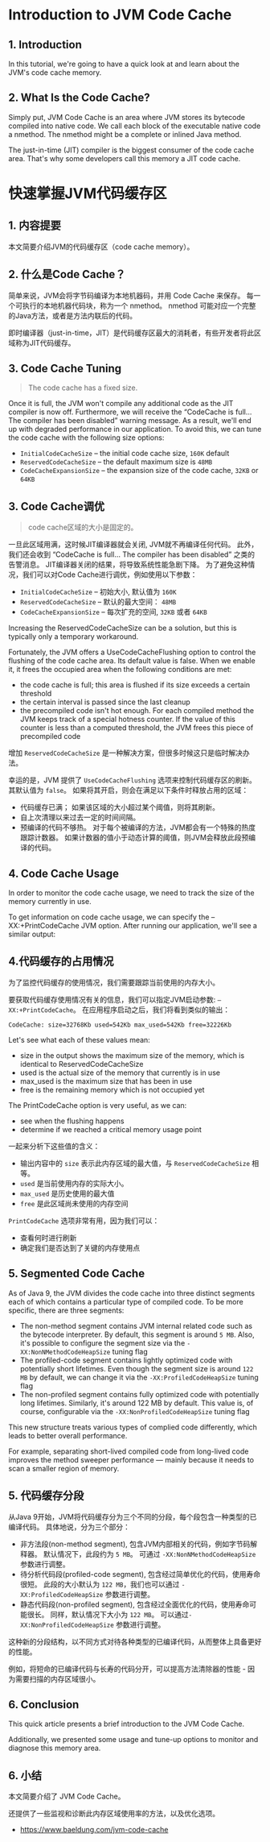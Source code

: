 # Introduction to JVM Code Cache

## 1. Introduction

In this tutorial, we're going to have a quick look at and learn about the JVM's code cache memory.

## 2. What Is the Code Cache?

Simply put, JVM Code Cache is an area where JVM stores its bytecode compiled into native code. We call each block of the executable native code a nmethod. The nmethod might be a complete or inlined Java method.

The just-in-time (JIT) compiler is the biggest consumer of the code cache area. That's why some developers call this memory a JIT code cache.

# 快速掌握JVM代码缓存区

## 1. 内容提要

本文简要介绍JVM的代码缓存区（code cache memory）。

## 2. 什么是Code Cache？

简单来说，JVM会将字节码编译为本地机器码，并用 Code Cache 来保存。
每一个可执行的本地机器代码块，称为一个 nmethod。
nmethod 可能对应一个完整的Java方法，或者是方法内联后的代码。

即时编译器（just-in-time，JIT）是代码缓存区最大的消耗者，有些开发者将此区域称为JIT代码缓存。

## 3. Code Cache Tuning

> The code cache has a fixed size.

Once it is full, the JVM won't compile any additional code as the JIT compiler is now off. Furthermore, we will receive the “CodeCache is full… The compiler has been disabled” warning message. As a result, we'll end up with degraded performance in our application. To avoid this, we can tune the code cache with the following size options:

- `InitialCodeCacheSize` – the initial code cache size, `160K` default
- `ReservedCodeCacheSize` – the default maximum size is `48MB`
- `CodeCacheExpansionSize` – the expansion size of the code cache, `32KB` or `64KB`

## 3. Code Cache调优

> code cache区域的大小是固定的。

一旦此区域用满，这时候JIT编译器就会关闭, JVM就不再编译任何代码。
此外，我们还会收到 “CodeCache is full… The compiler has been disabled” 之类的告警消息。
JIT编译器关闭的结果，将导致系统性能急剧下降。
为了避免这种情况，我们可以对Code Cache进行调优，例如使用以下参数：

- `InitialCodeCacheSize` – 初始大小, 默认值为 `160K`
- `ReservedCodeCacheSize` – 默认的最大空间： `48MB`
- `CodeCacheExpansionSize` – 每次扩充的空间, `32KB` 或者 `64KB`


Increasing the ReservedCodeCacheSize can be a solution, but this is typically only a temporary workaround.

Fortunately, the JVM offers a UseCodeCacheFlushing option to control the flushing of the code cache area. Its default value is false. When we enable it, it frees the occupied area when the following conditions are met:

- the code cache is full; this area is flushed if its size exceeds a certain threshold
- the certain interval is passed since the last cleanup
- the precompiled code isn't hot enough. For each compiled method the JVM keeps track of a special hotness counter. If the value of this counter is less than a computed threshold, the JVM frees this piece of precompiled code

增加 `ReservedCodeCacheSize` 是一种解决方案，但很多时候这只是临时解决办法。

幸运的是，JVM 提供了 `UseCodeCacheFlushing` 选项来控制代码缓存区的刷新。 其默认值为 `false`。
如果将其开启，则会在满足以下条件时释放占用的区域：

- 代码缓存已满； 如果该区域的大小超过某个阈值，则将其刷新。
- 自上次清理以来过去一定的时间间隔。
- 预编译的代码不够热。 对于每个被编译的方法，JVM都会有一个特殊的热度跟踪计数器。 如果计数器的值小于动态计算的阈值，则JVM会释放此段预编译的代码。

## 4. Code Cache Usage

In order to monitor the code cache usage, we need to track the size of the memory currently in use.

To get information on code cache usage, we can specify the –XX:+PrintCodeCache JVM option. After running our application, we'll see a similar output:

## 4.代码缓存的占用情况

为了监控代码缓存的使用情况，我们需要跟踪当前使用的内存大小。

要获取代码缓存使用情况有关的信息，我们可以指定JVM启动参数: `–XX:+PrintCodeCache`。
在应用程序启动之后，我们将看到类似的输出：

```
CodeCache: size=32768Kb used=542Kb max_used=542Kb free=32226Kb
```

Let's see what each of these values mean:

- size in the output shows the maximum size of the memory, which is identical to ReservedCodeCacheSize
- used is the actual size of the memory that currently is in use
- max_used is the maximum size that has been in use
- free is the remaining memory which is not occupied yet

The PrintCodeCache option is very useful, as we can:

- see when the flushing happens
- determine if we reached a critical memory usage point

一起来分析下这些值的含义：

- 输出内容中的 `size` 表示此内存区域的最大值，与 `ReservedCodeCacheSize` 相等。
- `used` 是当前使用内存的实际大小。
- `max_used` 是历史使用的最大值
- `free` 是此区域尚未使用的内存空间

`PrintCodeCache` 选项非常有用，因为我们可以：

- 查看何时进行刷新
- 确定我们是否达到了关键的内存使用点

## 5. Segmented Code Cache

As of Java 9, the JVM divides the code cache into three distinct segments each of which contains a particular type of compiled code. To be more specific, there are three segments:

- The non-method segment contains JVM internal related code such as the bytecode interpreter. By default, this segment is around `5 MB`. Also, it's possible to configure the segment size via the `-XX:NonNMethodCodeHeapSize` tuning flag
- The profiled-code segment contains lightly optimized code with potentially short lifetimes. Even though the segment size is around `122 MB` by default, we can change it via the `-XX:ProfiledCodeHeapSize` tuning flag
- The non-profiled segment contains fully optimized code with potentially long lifetimes. Similarly, it's around 122 MB by default. This value is, of course, configurable via the `-XX:NonProfiledCodeHeapSize` tuning flag

This new structure treats various types of complied code differently, which leads to better overall performance.

For example, separating short-lived compiled code from long-lived code improves the method sweeper performance — mainly because it needs to scan a smaller region of memory.

## 5. 代码缓存分段

从Java 9开始，JVM将代码缓存分为三个不同的分段，每个段包含一种类型的已编译代码。
具体地说，分为三个部分：

- 非方法段(non-method segment), 包含JVM内部相关的代码，例如字节码解释器。 默认情况下，此段约为 `5 MB`。 可通过 `-XX:NonNMethodCodeHeapSize` 参数进行调整。
- 待分析代码段(profiled-code segment), 包含经过简单优化的代码，使用寿命很短。 此段的大小默认为 `122 MB`，我们也可以通过 `-XX:ProfiledCodeHeapSize` 参数进行调整。
- 静态代码段(non-profiled segment), 包含经过全面优化的代码，使用寿命可能很长。 同样，默认情况下大小为 `122 MB`。 可以通过`-XX:NonProfiledCodeHeapSize` 参数进行调整。

这种新的分段结构，以不同方式对待各种类型的已编译代码，从而整体上具备更好的性能。

例如，将短命的已编译代码与长寿的代码分开，可以提高方法清除器的性能 - 因为需要扫描的内存区域很小。

## 6. Conclusion

This quick article presents a brief introduction to the JVM Code Cache.

Additionally, we presented some usage and tune-up options to monitor and diagnose this memory area.

## 6. 小结

本文简要介绍了 JVM Code Cache。

还提供了一些监视和诊断此内存区域使用率的方法，以及优化选项。

- https://www.baeldung.com/jvm-code-cache

